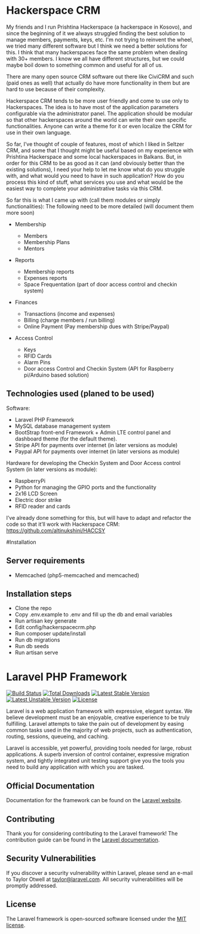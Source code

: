 # Hackerspace CRM

My friends and I run Prishtina Hackerspace (a hackerspace in Kosovo), and since the beginning of it we always struggled finding the best solution to manage members, payments, keys, etc. I'm not trying to reinvent the wheel, we tried many different software but I think we need a better solutions for this. I think that many hackerspaces face the same problem when dealing with 30+ members. I know we all have different structures, but we could maybe boil down to something common and useful for all of us.

There are many open source CRM software out there like CiviCRM and such (paid ones as well) that actually do have more functionality in them but are hard to use because of their complexity.

Hackerspace CRM tends to be more user friendly and come to use only to Hackerspaces. 
The idea is to have most of the application parameters configurable via the administrator panel. The application should be modular so that other hackerspaces around the world can write their own specific functionalities. Anyone can write a theme for it or even localize the CRM for use in their own language.

So far, I’ve thought of couple of features, most of which I liked in Seltzer CRM, and some that I thought might be useful based on my experience with Prishtina Hackerspace and some local hackerspaces in Balkans.
But, in order for this CRM to be as good as it can (and obviously better than the existing solutions), I need your help to let me know what do you struggle with, and what would you need to have in such application? How do you process this kind of stuff, what services you use and what would be the easiest way to complete your administrative tasks via this CRM.

So far this is what I came up with (call them modules or simply functionalities):
The following need to be more detailed (will document them more soon)
- Membership
  - Members
  - Membership Plans
  - Mentors

- Reports
  - Membership reports
  - Expenses reports
  - Space Frequentation (part of door access control and checkin system)

- Finances
  - Transactions (income and expenses)
  - Billing (charge members / run billing)
  - Online Payment (Pay membership dues with Stripe/Paypal)

- Access Control
  - Keys
  - RFID Cards
  - Alarm Pins
  - Door access Control and Checkin System (API for Raspberry pi/Arduino based solution)

## Technologies used (planed to be used)

Software:
- Laravel PHP Framework
- MySQL database management system
- BootStrap front-end Framework + Admin LTE control panel and dashboard theme (for the default theme).
- Stripe API for payments over internet (in later versions as module)
- Paypal API for payments over internet (in later versions as module)

Hardware for developing the Checkin System and Door Access control System (in later versions as module):
- RaspberryPi
- Python for managing the GPIO ports and the functionality
- 2x16 LCD Screen
- Electric door strike
- RFID reader and cards

I’ve already done something for this, but will have to adapt and refactor the code so that it’ll work with Hackerspace CRM: https://github.com/altinukshini/HACCSY

#Installation

## Server requirements

- Memcached (php5-memcached and memcached)

## Installation steps

- Clone the repo
- Copy .env.example to .env and fill up the db and email variables
- Run artisan key generate
- Edit config/hackerspacecrm.php
- Run composer update/install
- Run db migrations
- Run db seeds
- Run artisan serve

# Laravel PHP Framework

[![Build Status](https://travis-ci.org/laravel/framework.svg)](https://travis-ci.org/laravel/framework)
[![Total Downloads](https://poser.pugx.org/laravel/framework/d/total.svg)](https://packagist.org/packages/laravel/framework)
[![Latest Stable Version](https://poser.pugx.org/laravel/framework/v/stable.svg)](https://packagist.org/packages/laravel/framework)
[![Latest Unstable Version](https://poser.pugx.org/laravel/framework/v/unstable.svg)](https://packagist.org/packages/laravel/framework)
[![License](https://poser.pugx.org/laravel/framework/license.svg)](https://packagist.org/packages/laravel/framework)

Laravel is a web application framework with expressive, elegant syntax. We believe development must be an enjoyable, creative experience to be truly fulfilling. Laravel attempts to take the pain out of development by easing common tasks used in the majority of web projects, such as authentication, routing, sessions, queueing, and caching.

Laravel is accessible, yet powerful, providing tools needed for large, robust applications. A superb inversion of control container, expressive migration system, and tightly integrated unit testing support give you the tools you need to build any application with which you are tasked.

## Official Documentation

Documentation for the framework can be found on the [Laravel website](http://laravel.com/docs).

## Contributing

Thank you for considering contributing to the Laravel framework! The contribution guide can be found in the [Laravel documentation](http://laravel.com/docs/contributions).

## Security Vulnerabilities

If you discover a security vulnerability within Laravel, please send an e-mail to Taylor Otwell at taylor@laravel.com. All security vulnerabilities will be promptly addressed.

## License

The Laravel framework is open-sourced software licensed under the [MIT license](http://opensource.org/licenses/MIT).
